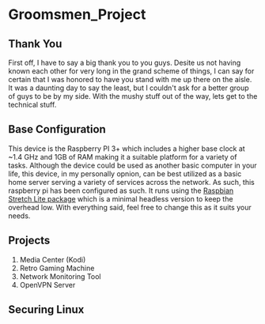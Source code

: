 # Groomsmen_Project


## Thank You
First off, I have to say a big thank you to you guys. Desite us not having known each other for very long in the grand scheme of things, I can say for certain that I was honored to have you stand with me up there on the aisle. It was a daunting day to say the least, but I couldn't ask for a better group of guys to be by my side. With the mushy stuff out of the way, lets get to the technical stuff.

## Base Configuration
This device is the Raspberry PI 3+ which includes a higher base clock at ~1.4 GHz and 1GB of RAM making it a suitable platform for a variety of tasks. Although the device could be used as another basic computer in your life, this device, in my personally opnion, can be best utilized as a basic home server serving a variety of services across the network. As such, this raspberry pi has been configured as such. It runs using the [Raspbian Stretch Lite package](https://www.raspberrypi.org/downloads/raspbian/) which is a minimal headless version to keep the overhead low. With everything said, feel free to change this as it suits your needs.


## Projects
1. Media Center (Kodi)
2. Retro Gaming Machine
3. Network Monitoring Tool
4. OpenVPN Server

## Securing Linux
